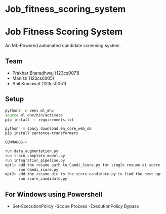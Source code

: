 ﻿# Job_fitness_scoring_system
# Job Fitness Scoring System

An ML-Powered automated candidate screening system.

## Team
- Prakhar Bharadhwaj (123cs0071)
- Manish (123cs0005)
- Anil Kumawat (123cs0051)

## Setup
```bash
python3 -m venv ml_env
source ml_env/bin/activate
pip install -r requirements.txt

python -m spacy download en_core_web_sm
pip install sentence-transformers

COMMANDS->

run data_augmentation.py
run train_complete_model.py
run integration_pipeline.py
opt1> add the resume path to Candi_Score.py for single resume ai score .
      run Candi_score.py
opt2> add the resume dic to the score_candidate.py to find the best options of the reumes/ candidate
      run score_candidate.py
```

## For Windows using Powershell
- Set-ExecutionPolicy -Scope Process -ExecutionPolicy Bypass


